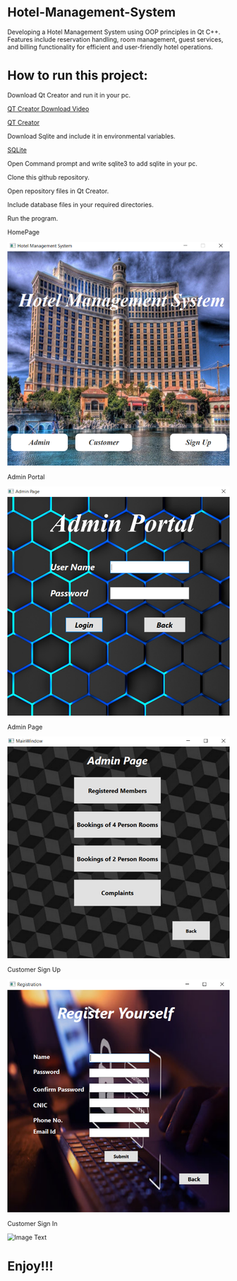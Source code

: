 # Hotel-Management-System
Developing a Hotel Management System using OOP principles in Qt C++. Features include reservation handling, room management, guest services, and billing functionality for efficient and user-friendly hotel operations.

# How to run this project:
Download Qt Creator and run it in your pc.

[QT Creator Download Video](https://www.youtube.com/watch?v=OoVNt-KJ96w)

[QT Creator](https://www.qt.io/download-qt-installer-oss?hsCtaTracking=99d9dd4f-5681-48d2-b096-470725510d34%7C074ddad0-fdef-4e53-8aa8-5e8a876d6ab4)

Download Sqlite and include it in environmental variables.

[SQLite](https://www.sqlite.org/download.html)

Open Command prompt and write sqlite3 to add sqlite in your pc.

Clone this github repository.

Open repository files in Qt Creator.

Include database files in your required directories.

Run the program.


HomePage

![Image Text](https://github.com/Serene-View-Suites/Hotel-Management-System/blob/main/Screenshots/Main.PNG)


Admin Portal

![Image Text](https://github.com/Serene-View-Suites/Hotel-Management-System/blob/main/Screenshots/Admin.PNG)

Admin Page

![Image Text](https://github.com/Serene-View-Suites/Hotel-Management-System/blob/main/Screenshots/AdminPage.PNG)

Customer Sign Up

![Image Text](https://github.com/Serene-View-Suites/Hotel-Management-System/blob/main/Screenshots/Reg.PNG)

Customer Sign In

![Image Text](https://github.com/Serene-View-Suites/Hotel-Management-System/blob/main/Screenshots/SignIn.PNG0)



# Enjoy!!!
